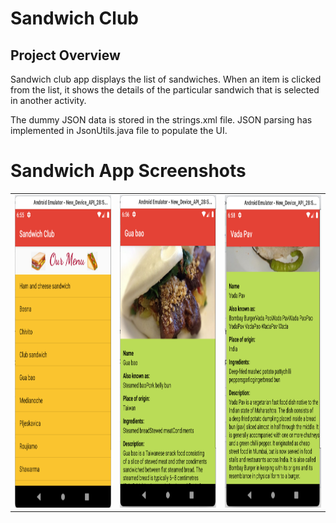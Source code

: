 # Sandwich Club 

## Project Overview
Sandwich club app displays the list of sandwiches. When an item is clicked from the list, it shows the details of the particular sandwich that is selected in another activity.

The dummy JSON data is stored in the strings.xml file. JSON parsing has implemented in JsonUtils.java file to populate the UI.

# Sandwich App Screenshots

<table>
  <tr>
    <td><img src="Screenshot_sandwich_app/sandwich_app_IMG1.png" width=400 height=500></td>
    <td><img src="Screenshot_sandwich_app/sandwich_app_IMG2.png" width=400 height=500></td>
    <td><img src="Screenshot_sandwich_app/sandwich_app_IMG3.png" width=400 height=500></td>
  </tr>
<table>
